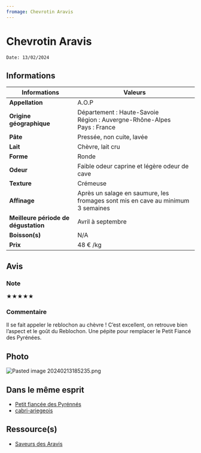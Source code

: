 ```yaml
---
fromage: Chevrotin Aravis
---
```

# Chevrotin Aravis
```
Date: 13/02/2024
```
## Informations

| Informations | Valeurs |
| ---- | ---- |
| **Appellation** | A.O.P |
| **Origine géographique** | Département : Haute-Savoie<br>Région : Auvergne-Rhône-Alpes<br>Pays : France   |
| **Pâte** | Pressée, non cuite, lavée |
| **Lait** | Chèvre, lait cru |
| **Forme** | Ronde |
| **Odeur** | Faible odeur caprine et légère odeur de cave |
| **Texture** | Crémeuse |
| **Affinage** | Après un salage en saumure, les fromages sont mis en cave au minimum 3 semaines |
| **Meilleure période de dégustation** | Avril à septembre |
| **Boisson(s)** | N/A |
| **Prix** | 48 € /kg |

## Avis
### Note
★★★★★

### Commentaire
Il se fait appeler le reblochon au chèvre ! C’est excellent, on retrouve bien l’aspect et le goût du Reblochon. Une pépite pour remplacer le Petit Fiancé des Pyrénées.

## Photo
![Pasted image 20240213185235.png](./M%C3%A9dias/Pasted%20image%2020240213185235.png)

## Dans le même esprit
* [Petit fiancée des Pyrénnés](Petit%20fianc%C3%A9e%20des%20Pyr%C3%A9nn%C3%A9s.md)
* [cabri-ariegeois](./cabri-ariegeois.md)

## Ressource(s)
* [Saveurs des Aravis](https://saveurs-des-aravis.fr/nos-saveurs-nos-produits/chevrotin)